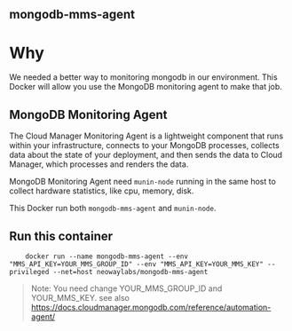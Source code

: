 mongodb-mms-agent
---

# Why

We needed a better way to monitoring mongodb in our environment. This Docker will allow you use the MongoDB monitoring agent to make that job.

## MongoDB Monitoring Agent

The Cloud Manager Monitoring Agent is a lightweight component that runs within your infrastructure, connects to your MongoDB processes, collects data about the state of your deployment, and then sends the data to Cloud Manager, which processes and renders the data.

MongoDB Monitoring Agent need `munin-node` running in the same host to collect hardware statistics, like cpu, memory, disk.

This Docker run both `mongodb-mms-agent` and `munin-node`.

## Run this container

        docker run --name mongodb-mms-agent --env "MMS_API_KEY=YOUR_MMS_GROUP_ID" --env "MMS_API_KEY=YOUR_MMS_KEY" --privileged --net=host neowaylabs/mongodb-mms-agent


> Note: You need change YOUR_MMS_GROUP_ID and YOUR_MMS_KEY. see also https://docs.cloudmanager.mongodb.com/reference/automation-agent/
